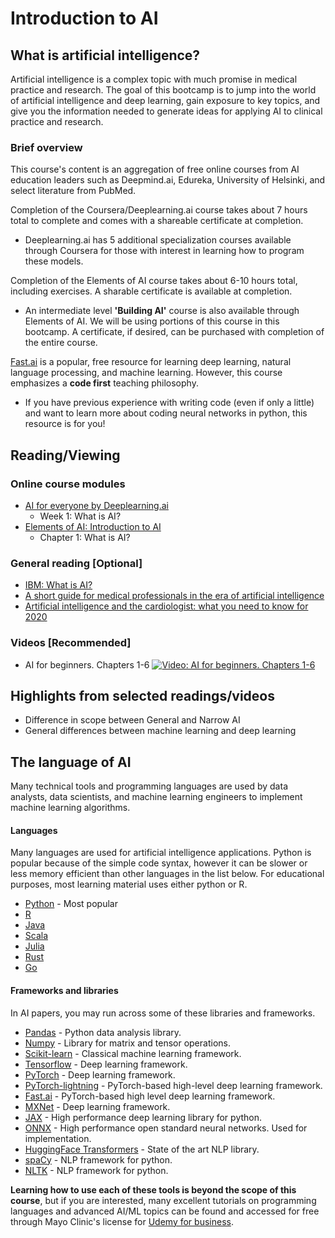 # Introduction to AI
## What is artificial intelligence?
Artificial intelligence is a complex topic with much promise in medical practice and research. The goal of this bootcamp is to jump into the world of artificial intelligence and deep learning, gain exposure to key topics, and give you the information needed to generate ideas for applying AI to clinical practice and research.
### Brief overview
This course's content is an aggregation of free online courses from AI education leaders such as Deepmind.ai, Edureka, University of Helsinki, and select literature from PubMed. 

Completion of the Coursera/Deeplearning.ai course takes about 7 hours total to complete and comes with a shareable certificate at completion.
- Deeplearning.ai has 5 additional specialization courses available through Coursera for those with interest in learning how to program these models.

Completion of the Elements of AI course takes about 6-10 hours total, including exercises. A sharable certificate is available at completion. 
- An intermediate level **'Building AI'** course is also available through Elements of AI. We will be using portions of this course in this bootcamp. A certificate, if desired, can be purchased with completion of the entire course.  

[Fast.ai](http://fast.ai) is a popular, free resource for learning deep learning, natural language processing, and machine learning. However, this course emphasizes a **code first** teaching philosophy. 
- If you have previous experience with writing code (even if only a little) and want to learn more about coding neural networks in python, this resource is for you!

## Reading/Viewing
### Online course modules
- [AI for everyone by Deeplearning.ai](https://www.coursera.org/learn/ai-for-everyone/)
  - Week 1: What is AI?
- [Elements of AI: Introduction to AI](https://course.elementsofai.com/)
  - Chapter 1: What is AI?
### General reading [Optional]
- [IBM: What is AI?](https://www.ibm.com/cloud/learn/what-is-artificial-intelligence)
- [A short guide for medical professionals in the era of artificial intelligence](https://www.ncbi.nlm.nih.gov/pmc/articles/PMC7518439/)
- [Artificial intelligence and the cardiologist: what you need to know for 2020](https://pubmed.ncbi.nlm.nih.gov/31974212/)
### Videos [Recommended]
- AI for beginners. Chapters 1-6
  [![Video: AI for beginners. Chapters 1-6](https://img.youtube.com/vi/JMUxmLyrhSk/0.jpg)](https://www.youtube.com/watch?v=JMUxmLyrhSk)
## Highlights from selected readings/videos
- Difference in scope between General and Narrow AI
- General differences between machine learning and deep learning

## The language of AI
Many technical tools and programming languages are used by data analysts, data scientists, and machine learning engineers to implement machine learning algorithms. 

#### Languages
Many languages are used for artificial intelligence applications. Python is popular because of the simple code syntax, however it can be slower or less memory efficient than other languages in the list below. For educational purposes, most learning material uses either python or R. 
- [Python](https://www.python.org) - Most popular
- [R](https://www.r-project.org)
- [Java](https://www.java.com)
- [Scala](https://scala-lang.org)
- [Julia](https://julialang.org)
- [Rust](https://www.rust-lang.org)
- [Go](https://golang.org)

#### Frameworks and libraries
In AI papers, you may run across some of these libraries and frameworks.
- [Pandas](https://pandas.pydata.org) - Python data analysis library.
- [Numpy](https://numpy.org) - Library for matrix and tensor operations.  
- [Scikit-learn](https://scikit-learn.org/stable/index.html) - Classical machine learning framework.
- [Tensorflow](https://www.tensorflow.org) - Deep learning framework.
- [PyTorch](https://pytorch.org) - Deep learning framework.
- [PyTorch-lightning](https://www.pytorchlightning.ai) - PyTorch-based high-level deep learning framework.
- [Fast.ai](https://www.fast.ai) - PyTorch-based high level deep learning framework.
- [MXNet](https://mxnet.apache.org) - Deep learning framework.
- [JAX](https://github.com/google/jax) - High performance deep learning library for python.
- [ONNX](https://onnx.ai) - High performance open standard neural networks. Used for implementation. 
- [HuggingFace Transformers](https://huggingface.co/transformers) - State of the art NLP library.
- [spaCy](https://spacy.io) - NLP framework for python.
- [NLTK](https://www.nltk.org) - NLP framework for python.


**Learning how to use each of these tools is beyond the scope of this course**, but if you are interested, many excellent tutorials on programming languages and advanced AI/ML topics can be found and accessed for free through Mayo Clinic's license for [Udemy for business](http://mayoclinic.udemy.com).
